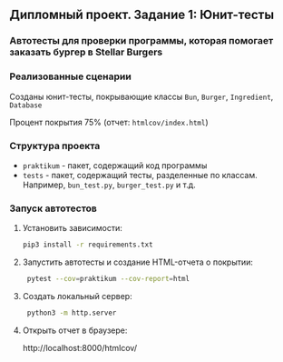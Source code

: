 ## Дипломный проект. Задание 1: Юнит-тесты

### Автотесты для проверки программы, которая помогает заказать бургер в Stellar Burgers

### Реализованные сценарии

Созданы юнит-тесты, покрывающие классы `Bun`, `Burger`, `Ingredient`, `Database`

Процент покрытия 75% (отчет: `htmlcov/index.html`)

### Структура проекта

- `praktikum` - пакет, содержащий код программы
- `tests` - пакет, содержащий тесты, разделенные по классам. Например, `bun_test.py`, `burger_test.py` и т.д.


### Запуск автотестов
1. Установить зависимости:  
   ```sh
   pip3 install -r requirements.txt
    ```
2. Запустить автотесты и создание HTML-отчета о покрытии:  
   ```sh
    pytest --cov=praktikum --cov-report=html
    ```
3. Создать локальный сервер:  
   ```sh
    python3 -m http.server
    ```
4. Открыть отчет в браузере:  
   
    http://localhost:8000/htmlcov/
    
